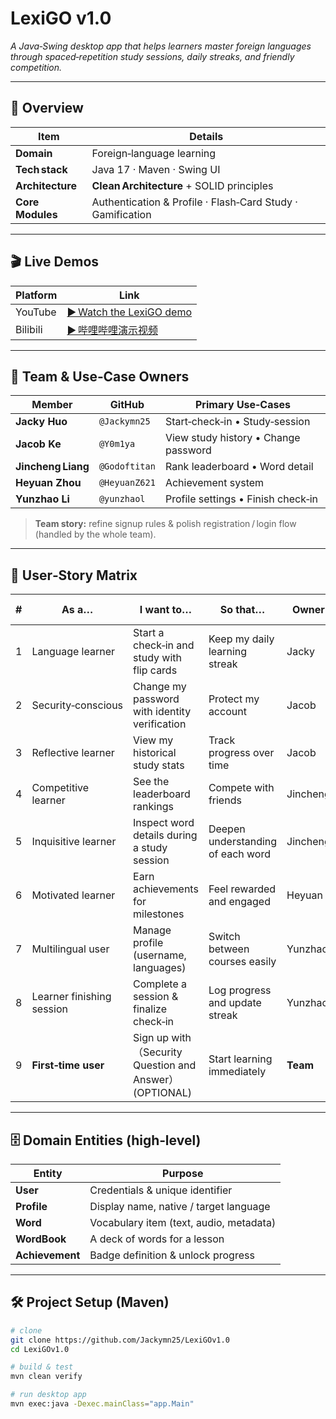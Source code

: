 # LexiGO v1.0

*A Java‑Swing desktop app that helps learners master foreign languages through spaced‑repetition study sessions, daily streaks, and friendly competition.*

---

## 🧭 Overview

| Item            | Details                                        |
|-----------------|------------------------------------------------|
| **Domain**      | Foreign‑language learning                      |
| **Tech stack**  | Java 17 · Maven · Swing UI                     |
| **Architecture**| **Clean Architecture** + SOLID principles      |
| **Core Modules**| Authentication & Profile · Flash‑Card Study · Gamification |

---
## 🎬 Live Demos

| Platform | Link |
|----------|------|
| YouTube  | [▶ Watch the LexiGO demo](https://youtu.be/4ua4_WRky7s) |
| Bilibili | [▶ 哔哩哔哩演示视频](https://www.bilibili.com/video/BV1kb8ezxEbn/) |

---

## 👥 Team & Use‑Case Owners

| Member | GitHub | Primary Use‑Cases |
|--------|--------|-------------------|
| **Jacky Huo**      | `@Jackymn25` | Start‑check‑in • Study‑session |
| **Jacob Ke**       | `@Y0m1ya`    | View study history • Change password |
| **Jincheng Liang** | `@Godoftitan`| Rank leaderboard • Word detail |
| **Heyuan Zhou**    | `@HeyuanZ621`| Achievement system |
| **Yunzhao Li**     | `@yunzhaol`  | Profile settings • Finish check‑in |

> **Team story:** refine signup rules & polish registration / login flow (handled by the whole team).

---

## 📝 User‑Story Matrix

| # | As a…               | I want to…                                    | So that…                             | Owner | Team Story |
|---|---------------------|-----------------------------------------------|--------------------------------------|-------|-----------|
| 1 | Language learner    | Start a check‑in and study with flip cards    | Keep my daily learning streak        | Jacky |           |
| 2 | Security‑conscious  | Change my password with identity verification | Protect my account                   | Jacob |           |
| 3 | Reflective learner  | View my historical study stats                | Track progress over time             | Jacob |           |
| 4 | Competitive learner | See the leaderboard rankings                  | Compete with friends                 | Jincheng |         |
| 5 | Inquisitive learner | Inspect word details during a study session   | Deepen understanding of each word    | Jincheng |         |
| 6 | Motivated learner   | Earn achievements for milestones              | Feel rewarded and engaged            | Heyuan |           |
| 7 | Multilingual user   | Manage profile (username, languages)          | Switch between courses easily        | Yunzhao |           |
| 8 | Learner finishing session | Complete a session & finalize check‑in | Log progress and update streak       | Yunzhao |           |
| 9 | **First‑time user** | Sign up with （Security Question and Answer）(OPTIONAL)                 | Start learning immediately           | **Team** | ✔ |

---

## 🗄️ Domain Entities (high‑level)

| Entity      | Purpose |
|-------------|---------|
| **User**        | Credentials & unique identifier |
| **Profile**     | Display name, native / target language |
| **Word**        | Vocabulary item (text, audio, metadata) |
| **WordBook**    | A deck of words for a lesson |
| **Achievement** | Badge definition & unlock progress |

---

## 🛠 Project Setup (Maven)

```bash
# clone
git clone https://github.com/Jackymn25/LexiGOv1.0
cd LexiGOv1.0

# build & test
mvn clean verify

# run desktop app
mvn exec:java -Dexec.mainClass="app.Main"

